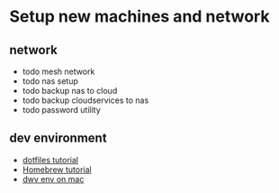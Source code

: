# Setup new machines and network

## network
* todo mesh network
* todo nas setup
* todo backup nas to cloud
* todo backup cloudservices to nas
* todo password utility

## dev environment
* [dotfiles tutorial](https://www.youtube.com/watch?v=c5RZWDLqifA)
* [Homebrew tutorial](https://www.youtube.com/watch?v=SELYgZvAZbU)
* [dwv env on mac](https://www.youtube.com/watch?v=kIdiWut8eD8)
